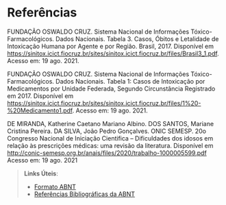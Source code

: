 # Referências


FUNDAÇÃO OSWALDO CRUZ. Sistema Nacional de Informações Tóxico-Farmacológicos. Dados Nacionais. Tabela 3. Casos, Óbitos e Letalidade de Intoxicação Humana por Agente e por Região. Brasil, 2017. Disponível em https://sinitox.icict.fiocruz.br/sites/sinitox.icict.fiocruz.br/files/Brasil3_1.pdf. Acesso em: 19 ago. 2021.

FUNDAÇÃO OSWALDO CRUZ. Sistema Nacional de Informações Tóxico-Farmacológicos. Dados Nacionais. Tabela 1: Casos de Intoxicação por Medicamentos por Unidade Federada, Segundo Circunstância Registrado em 2017. Disponível em https://sinitox.icict.fiocruz.br/sites/sinitox.icict.fiocruz.br/files/1%20-%20Medicamento1.pdf. Acesso em: 19 ago. 2021.

DE MIRANDA, Katherine Caetano Mariano Albino. DOS SANTOS, Mariane Cristina Pereira. DA SILVA, João Pedro Gonçalves. ONIC SEMESP. 20o Congresso Nacional de Iniciação Cientifica – Dificuldades dos idosos em relação às prescrições médicas: uma revisão da literatura. Disponível em http://conic-semesp.org.br/anais/files/2020/trabalho-1000005599.pdf Acesso em: 19 ago. 2021







> **Links Úteis**:
> - [Formato ABNT](https://www.normastecnicas.com/abnt/trabalhos-academicos/referencias/)
> - [Referências Bibliográficas da ABNT](https://comunidade.rockcontent.com/referencia-bibliografica-abnt/)
